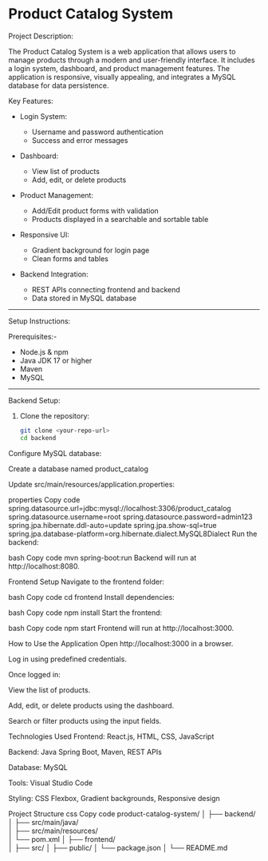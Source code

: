 # Product Catalog System

Project Description:

The Product Catalog System is a web application that allows users to manage products through a modern and user-friendly interface. It includes a login system, dashboard, and product management features. The application is responsive, visually appealing, and integrates a MySQL database for data persistence.

 Key Features: 

- Login System:
  - Username and password authentication
  - Success and error messages

- Dashboard:
  - View list of products
  - Add, edit, or delete products

- Product Management:
  - Add/Edit product forms with validation
  - Products displayed in a searchable and sortable table

- Responsive UI:
  - Gradient background for login page
  - Clean forms and tables

- Backend Integration:
  - REST APIs connecting frontend and backend
  - Data stored in MySQL database

---

Setup Instructions:

 Prerequisites:-

- Node.js & npm
- Java JDK 17 or higher
- Maven
- MySQL

---

Backend Setup: 

1. Clone the repository:
   ```bash
   git clone <your-repo-url>
   cd backend
Configure MySQL database:

Create a database named product_catalog

Update src/main/resources/application.properties:

properties
Copy code
spring.datasource.url=jdbc:mysql://localhost:3306/product_catalog
spring.datasource.username=root
spring.datasource.password=admin123
spring.jpa.hibernate.ddl-auto=update
spring.jpa.show-sql=true
spring.jpa.database-platform=org.hibernate.dialect.MySQL8Dialect
Run the backend:

bash
Copy code
mvn spring-boot:run
Backend will run at http://localhost:8080.

Frontend Setup
Navigate to the frontend folder:

bash
Copy code
cd frontend
Install dependencies:

bash
Copy code
npm install
Start the frontend:

bash
Copy code
npm start
Frontend will run at http://localhost:3000.

How to Use the Application
Open http://localhost:3000 in a browser.

Log in using predefined credentials.

Once logged in:

View the list of products.

Add, edit, or delete products using the dashboard.

Search or filter products using the input fields.

Technologies Used
Frontend: React.js, HTML, CSS, JavaScript

Backend: Java Spring Boot, Maven, REST APIs

Database: MySQL

Tools: Visual Studio Code

Styling: CSS Flexbox, Gradient backgrounds, Responsive design

Project Structure
css
Copy code
product-catalog-system/
│
├── backend/                  
│   ├── src/main/java/        
│   ├── src/main/resources/   
│   └── pom.xml
│
├── frontend/                 
│   ├── src/
│   ├── public/
│   └── package.json
│
└── README.md